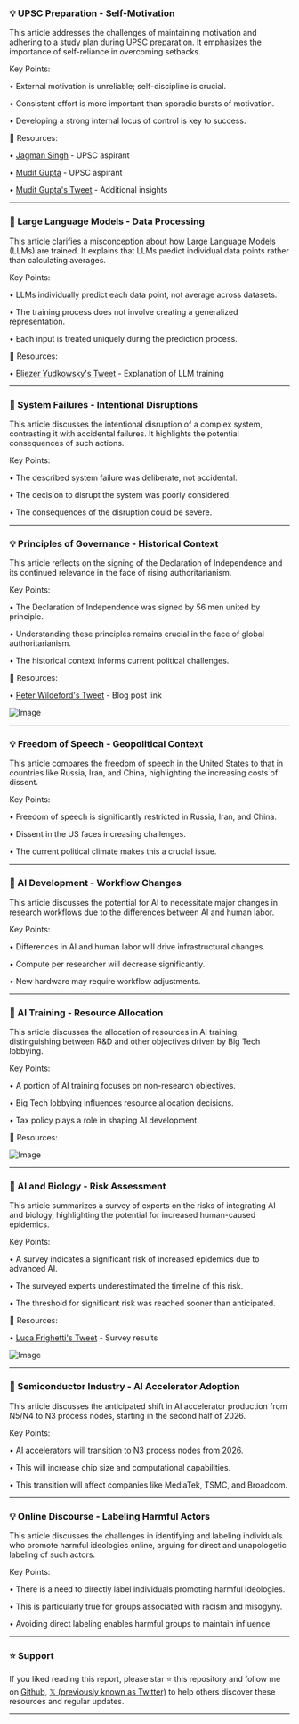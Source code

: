 ### 💡 UPSC Preparation - Self-Motivation

This article addresses the challenges of maintaining motivation and adhering to a study plan during UPSC preparation.  It emphasizes the importance of self-reliance in overcoming setbacks.

Key Points:

•  External motivation is unreliable; self-discipline is crucial.


•  Consistent effort is more important than sporadic bursts of motivation.


•  Developing a strong internal locus of control is key to success.


🔗 Resources:

• [Jagman Singh](https://x.com/jagmansingh18) - UPSC aspirant


• [Mudit Gupta](https://x.com/mudit_gupta25) - UPSC aspirant


• [Mudit Gupta's Tweet](https://x.com/mudit_gupta25/status/1941507326877499704) -  Additional insights


---

### 🤖 Large Language Models - Data Processing

This article clarifies a misconception about how Large Language Models (LLMs) are trained. It explains that LLMs predict individual data points rather than calculating averages.

Key Points:

• LLMs individually predict each data point, not average across datasets.


•  The training process does not involve creating a generalized representation.


•  Each input is treated uniquely during the prediction process.


🔗 Resources:

• [Eliezer Yudkowsky's Tweet](https://x.com/ESYudkowsky/status/1941499992474255741) - Explanation of LLM training


---

### 🤖 System Failures - Intentional Disruptions

This article discusses the intentional disruption of a complex system, contrasting it with accidental failures. It highlights the potential consequences of such actions.

Key Points:

•  The described system failure was deliberate, not accidental.


•  The decision to disrupt the system was poorly considered.


•  The consequences of the disruption could be severe.


---

### 💡 Principles of Governance - Historical Context

This article reflects on the signing of the Declaration of Independence and its continued relevance in the face of rising authoritarianism.

Key Points:

• The Declaration of Independence was signed by 56 men united by principle.


• Understanding these principles remains crucial in the face of global authoritarianism.


• The historical context informs current political challenges.


🔗 Resources:

• [Peter Wildeford's Tweet](https://x.com/peterwildeford/status/1941137325653909801) -  Blog post link


![Image](https://pbs.twimg.com/media/GvBNj43W4AAjPJR?format=jpg&name=small)


---

### 💡 Freedom of Speech - Geopolitical Context

This article compares the freedom of speech in the United States to that in countries like Russia, Iran, and China, highlighting the increasing costs of dissent.

Key Points:

•  Freedom of speech is significantly restricted in Russia, Iran, and China.


•  Dissent in the US faces increasing challenges.


•  The current political climate makes this a crucial issue.



---

### 🤖 AI Development - Workflow Changes

This article discusses the potential for AI to necessitate major changes in research workflows due to the differences between AI and human labor.

Key Points:

•  Differences in AI and human labor will drive infrastructural changes.


•  Compute per researcher will decrease significantly.


•  New hardware may require workflow adjustments.



---

### 🤖 AI Training - Resource Allocation

This article discusses the allocation of resources in AI training, distinguishing between R&D and other objectives driven by Big Tech lobbying.

Key Points:

•  A portion of AI training focuses on non-research objectives.


•  Big Tech lobbying influences resource allocation decisions.


•  Tax policy plays a role in shaping AI development.


🔗 Resources:


![Image](https://pbs.twimg.com/media/Gu-6LdDaoAAswr8?format=png&name=small)


---

### 🤖 AI and Biology - Risk Assessment

This article summarizes a survey of experts on the risks of integrating AI and biology, highlighting the potential for increased human-caused epidemics.

Key Points:

•  A survey indicates a significant risk of increased epidemics due to advanced AI.


•  The surveyed experts underestimated the timeline of this risk.


•  The threshold for significant risk was reached sooner than anticipated.


🔗 Resources:

• [Luca Frighetti's Tweet](https://x.com/lucafrighetti/status/1940065304513847353) - Survey results


![Image](https://pbs.twimg.com/media/Gux_HMebgAAQtEi?format=jpg&name=small)



---

### 🚀 Semiconductor Industry - AI Accelerator Adoption

This article discusses the anticipated shift in AI accelerator production from N5/N4 to N3 process nodes, starting in the second half of 2026.

Key Points:

•  AI accelerators will transition to N3 process nodes from 2026.


•  This will increase chip size and computational capabilities.


•  This transition will affect companies like MediaTek, TSMC, and Broadcom.


---

### 💡 Online Discourse - Labeling Harmful Actors

This article discusses the challenges in identifying and labeling individuals who promote harmful ideologies online, arguing for direct and unapologetic labeling of such actors.

Key Points:

•  There is a need to directly label individuals promoting harmful ideologies.


•  This is particularly true for groups associated with racism and misogyny.


•  Avoiding direct labeling enables harmful groups to maintain influence.


---

### ⭐️ Support

If you liked reading this report, please star ⭐️ this repository and follow me on [Github](https://github.com/Drix10), [𝕏 (previously known as Twitter)](https://x.com/DRIX_10_) to help others discover these resources and regular updates.

---